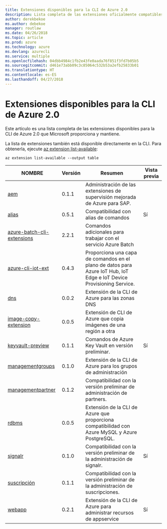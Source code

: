 ```yaml
---
title: Extensiones disponibles para la CLI de Azure 2.0
description: Lista completa de las extensiones oficialmente compatibles para la CLI de Azure 2.0.
author: derekbekoe
ms.author: debekoe
manager: routlaw
ms.date: 04/26/2018
ms.topic: article
ms.prod: azure
ms.technology: azure
ms.devlang: azurecli
ms.service: multiple
ms.openlocfilehash: 04dbb4984c1fb2e43fe0aada76f851f3fd7b05b5
ms.sourcegitcommit: d461e73abb09c3c85064c532b53a2efb25833b01
ms.translationtype: HT
ms.contentlocale: es-ES
ms.lasthandoff: 04/27/2018
---
```

# <a name="available-extensions-for-the-azure-cli-20"></a>Extensiones disponibles para la CLI de Azure 2.0

Este artículo es una lista completa de las extensiones disponibles para la CLI de Azure 2.0 que Microsoft proporciona y mantiene.

La lista de extensiones también está disponible directamente en la CLI. Para obtenerla, ejecute [az extension list-available](/cli/azure/extension?view=azure-cli-latest#az-extension-list-available):

```azurecli
az extension list-available --output table
```

| NOMBRE | Versión | Resumen | Vista previa |
|------|---------|---------|---------|
| [aem](https://github.com/Azure/azure-cli-extensions) | 0.1.1 | Administración de las extensiones de supervisión mejorada de Azure para SAP. |  |
| [alias](https://github.com/Azure/azure-cli-extensions) | 0.5.1 | Compatibilidad con alias de comandos | Sí |
| [azure-batch-cli-extensions](https://github.com/Azure/azure-batch-cli-extensions) | 2.2.1 | Comandos adicionales para trabajar con el servicio Azure Batch |  |
| [azure-cli-iot-ext](https://github.com/azure/azure-iot-cli-extension) | 0.4.3 | Proporciona una capa de comandos en el plano de datos para Azure IoT Hub, IoT Edge e IoT Device Provisioning Service. |  |
| [dns](https://github.com/Azure/azure-cli-extensions) | 0.0.2 | Extensión de la CLI de Azure para las zonas DNS |  |
| [image-copy-extension](https://github.com/Azure/azure-cli-extensions) | 0.0.5 | Extensión de CLI de Azure que copia imágenes de una región a otra |  |
| [keyvault-preview](https://github.com/Azure/azure-keyvault-cli-extension) | 0.1.1 | Comandos de Azure Key Vault en versión preliminar. | Sí |
| [managementgroups](https://github.com/Azure/azure-cli-extensions) | 0.1.0 | Extensión de la CLI de Azure para los grupos de administración |  |
| [managementpartner](https://github.com/Azure/azure-cli-extensions) | 0.1.2 | Compatibilidad con la versión preliminar de administración de partners. |  |
| [rdbms](https://github.com/Azure/azure-cli-extensions) | 0.0.5 | Extensión de la CLI de Azure que proporciona compatibilidad con Azure MySQL y Azure PostgreSQL. |  |
| [signalr](https://github.com/Azure/azure-cli-extensions) | 0.1.0 | Compatibilidad con la versión preliminar de la administración de signalr. | Sí |
| [suscripción](https://github.com/Azure/azure-cli-extensions) | 0.1.1 | Compatibilidad con la versión preliminar de la administración de suscripciones. |  |
| [webapp](https://github.com/Azure/azure-cli-extensions) | 0.2.1 | Extensión de la CLI de Azure para administrar recursos de appservice | Sí |
